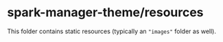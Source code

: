 # spark-manager-theme/resources

This folder contains static resources (typically an `"images"` folder as well).
